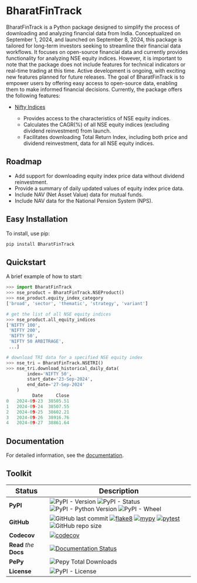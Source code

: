 # BharatFinTrack


BharatFinTrack is a Python package designed to simplify the process of downloading and analyzing financial data from India. Conceptualized on September 1, 2024, and launched on September 8, 2024, this package is tailored for long-term investors seeking to streamline their financial data workflows. It focuses on open-source financial data and currently provides functionality for analyzing NSE equity indices. However, it is important to note that the package does not include features for technical indicators or real-time trading at this time. Active development is ongoing, with exciting new features planned for future releases. The goal of BharatFinTrack is to empower users by offering easy access to open-source data, enabling them to make informed financial decisions. Currently, the package offers the following features:


* [Nifty Indices](https://www.niftyindices.com/)

    - Provides access to the characteristics of NSE equity indices.
    - Calculates the CAGR(%) of all NSE equity indices (excluding dividend reinvestment) from launch.
    - Facilitates downloading Total Return Index, including both price and dividend reinvestment, data for all NSE equity indices.
    
    
## Roadmap

* Add support for downloading equity index price data without dividend reinvestment.
* Provide a summary of daily updated values of equity index price data.
* Include NAV (Net Asset Value) data for mutual funds.
* Include NAV data for the National Pension System (NPS).


## Easy Installation

To install, use pip:

```bash
pip install BharatFinTrack
```

## Quickstart
A brief example of how to start:

```python
>>> import BharatFinTrack
>>> nse_product = BharatFinTrack.NSEProduct()
>>> nse_product.equity_index_category
['broad', 'sector', 'thematic', 'strategy', 'variant']

# get the list of all NSE equity indices
>>> nse_product.all_equity_indices
['NIFTY 100',
 'NIFTY 200',
 'NIFTY 50',
 'NIFTY 50 ARBITRAGE',
 ...]

# download TRI data for a specified NSE equity index
>>> nse_tri = BharatFinTrack.NSETRI()
>>> nse_tri.download_historical_daily_data(
        index='NIFTY 50',
        start_date='23-Sep-2024',
        end_date='27-Sep-2024'
    )
	      Date	   Close
0	2024-09-23	38505.51
1	2024-09-24	38507.55
2	2024-09-25	38602.21
3	2024-09-26	38916.76
4	2024-09-27	38861.64
```

## Documentation
For detailed information, see the [documentation](http://bharatfintrack.readthedocs.io/).


## Toolkit

| <big>Status</big> | <big>Description</big> |
| --- | --- |
| **PyPI**| ![PyPI - Version](https://img.shields.io/pypi/v/BharatFinTrack) ![PyPI - Status](https://img.shields.io/pypi/status/BharatFinTrack) ![PyPI - Python Version](https://img.shields.io/pypi/pyversions/BharatFinTrack) ![PyPI - Wheel](https://img.shields.io/pypi/wheel/BharatFinTrack) |
| **GitHub** | ![GitHub last commit](https://img.shields.io/github/last-commit/debpal/BharatFinTrack) [![flake8](https://github.com/debpal/BharatFinTrack/actions/workflows/linting.yml/badge.svg)](https://github.com/debpal/BharatFinTrack/actions/workflows/linting.yml)	[![mypy](https://github.com/debpal/BharatFinTrack/actions/workflows/typing.yml/badge.svg)](https://github.com/debpal/BharatFinTrack/actions/workflows/typing.yml) [![pytest](https://github.com/debpal/BharatFinTrack/actions/workflows/testing.yml/badge.svg)](https://github.com/debpal/BharatFinTrack/actions/workflows/testing.yml) ![GitHub repo size](https://img.shields.io/github/repo-size/debpal/BharatFinTrack) |
| **Codecov** | [![codecov](https://codecov.io/github/debpal/BharatFinTrack/graph/badge.svg?token=6DIYX8MUTM)](https://codecov.io/github/debpal/BharatFinTrack) |
| **Read** _the_ **Docs** | [![Documentation Status](https://readthedocs.org/projects/bharatfintrack/badge/?version=latest)](https://bharatfintrack.readthedocs.io/en/latest/?badge=latest) |
| **PePy** | ![Pepy Total Downloads](https://img.shields.io/pepy/dt/BharatFinTrack) |
| **License** | ![PyPI - License](https://img.shields.io/pypi/l/BharatFinTrack) |
